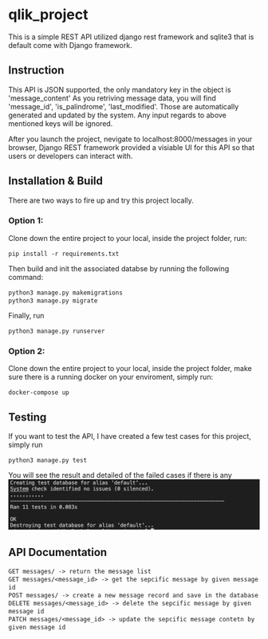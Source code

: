 # qlik_project
This is a simple REST API utilized django rest framework and sqlite3 that is default come with Django framework. 
## Instruction
This API is JSON supported,  the only mandatory key in the object is 'message_content'
As you retriving message data, you will find 'message_id', 'is_palindrome', 'last_modified'. Those are automatically generated and updated by the system. Any input regards to above mentioned keys will be ignored. 

After you launch the project, nevigate to localhost:8000/messages in your browser, Django REST framework provided a visiable UI for this API so that users or developers can interact with. 

## Installation & Build
There are two ways to fire up and try this project locally. 
### Option 1: 
Clone down the entire project to your local, inside the project folder, run:
```
pip install -r requirements.txt
``` 
Then build and init the associated databse by running the following command: 
```
python3 manage.py makemigrations
python3 manage.py migrate
```
Finally, run 
```
python3 manage.py runserver
```
### Option 2: 
Clone down the entire project to your local, inside the project folder, make sure there is a running docker on your enviroment, simply run:
```
docker-compose up
``` 
## Testing
If you want to test the API, I have created a few test cases for this project, simply run 
```
python3 manage.py test
```
You will see the result and detailed of the failed cases if there is any
<img src="test_screenshot.png">
## API Documentation
```
GET messages/ -> return the message list
GET messages/<message_id> -> get the sepcific message by given message id
POST messages/ -> create a new message record and save in the database
DELETE messages/<message_id> -> delete the sepcific message by given message id
PATCH messages/<message_id> -> update the sepcific message contetn by given message id
```
